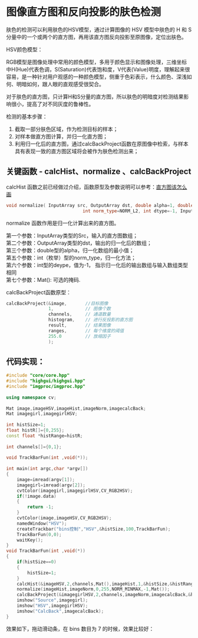# 图像直方图和反向投影的肤色检测

肤色的检测可以利用肤色的HSV模型，通过计算图像的 HSV 模型中肤色的 H 和 S 分量中的一个或两个的直方图，再用该直方图反向投影至原图像，定位出肤色。   

HSV颜色模型：   

RGB模型是图像处理中常用的颜色模型，多用于颜色显示和图像处理，三维坐标中H(Hue)代表色调，S(Saturation)代表饱和度，V代表(Value)明度，理解起来很容易，是一种针对用户观感的一种颜色模型，侧重于色彩表示，什么颜色、深浅如何、明暗如何，跟人眼的直观感受很契合。   

对于肤色的直方图，只计算H和S分量的直方图，所以肤色的明暗度对检测结果影响很小，提高了对不同灰度的鲁棒性。   

检测的基本步骤：   
1. 截取一部分肤色区域，作为检测目标的样本；   
2. 对样本做直方图计算，并归一化直方图；   
3. 利用归一化后的直方图，通过calcBackProject函数在原图像中检索，与样本具有表现一致的直方图区域将会被作为肤色检测出来；   

## 关键函数 - calcHist、normalize 、calcBackProject    

calcHist 函数之前已经做过介绍，函数原型及参数说明可以参考：[直方图该怎么画](https://blog.csdn.net/dcrmg/article/details/52049917)    

```cpp
void normalize( InputArray src, OutputArray dst, double alpha=1, double beta=0,  
                             int norm_type=NORM_L2, int dtype=-1, InputArray mask=noArray());  
```

normalize 函数作用是归一化计算出来的直方图。   

第一个参数：InputArray类型的Src，输入的直方图数组；  
第二个参数：OutputArray类型的dst，输出的归一化后的数组；  
第三个参数：double型的alpha，归一化数组的最小值；  
第五个参数：int（枚举）型的norm_type，归一化方法；  
第六个参数：int型的deype，值为-1， 指示归一化后的输出数组与输入数组类型相同    
第七个参数：Mat(): 可选的掩码.    

calcBackProject函数原型：    

```cpp
calcBackProject(&image,       //目标图像    
                1,            // 图像个数    
                channels,     // 通道数量    
                histogram,    // 进行反投影的直方图    
                result,       // 结果图像    
                ranges,       // 每个维度的阈值    
                255.0         // 放缩因子    
                );    
```

## 代码实现：    

```cpp
#include "core/core.hpp"  
#include "highgui/highgui.hpp"  
#include "imgproc/imgproc.hpp"  
  
using namespace cv;  
  
Mat image,imageHSV,imageHist,imageNorm,imagecalcBack;  
Mat imagegirl,imagegirlHSV;  
  
int histSize=1;  
float histR[]={0,255};  
const float *histRange=histR;  
  
int channels[]={0,1};  
  
void TrackBarFun(int ,void(*));  
  
int main(int argc,char *argv[])  
{  
    image=imread(argv[1]);  
    imagegirl=imread(argv[2]);  
    cvtColor(imagegirl,imagegirlHSV,CV_RGB2HSV);  
    if(!image.data)  
    {  
        return -1;  
    }  
    cvtColor(image,imageHSV,CV_RGB2HSV);  
    namedWindow("HSV");  
    createTrackbar("bins控制","HSV",&histSize,100,TrackBarFun);     
    TrackBarFun(0,0);  
    waitKey();  
}  
void TrackBarFun(int ,void(*))  
{  
    if(histSize==0)  
    {  
        histSize=1;  
    }  
    calcHist(&imageHSV,2,channels,Mat(),imageHist,1,&histSize,&histRange,true,false);  
    normalize(imageHist,imageNorm,0,255,NORM_MINMAX,-1,Mat());  
    calcBackProject(&imagegirlHSV,2,channels,imageNorm,imagecalcBack,&histRange,1,true);      
    imshow("Source",imagegirl);  
    imshow("HSV",imagegirlHSV);  
    imshow("CalcBack",imagecalcBack);  
}  
```
效果如下，拖动滑动条，在 bins 数目为 7 的时候，效果比较好：   


 